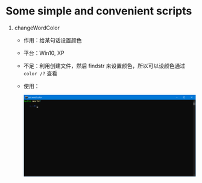 # Some simple and convenient scripts

1. changeWordColor
    * 作用：给某句话设置颜色
    * 平台：Win10, XP
    * 不足：利用创建文件，然后 findstr 来设置颜色，所以可以设颜色通过 `color /?` 查看
    * 使用：

      ![看不到图片是科学问题](https://raw.githubusercontent.com/yiyah/Picture_Material/master/20210726011737.png)
